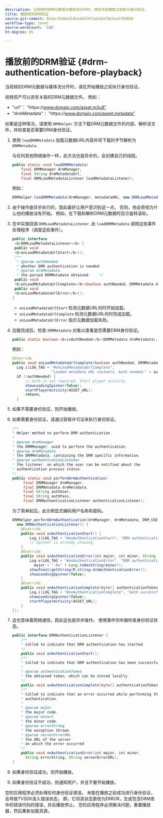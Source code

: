 ```yaml
---
description: 当视频的DRM元数据与媒体流分开时，请在开始播放之前执行身份验证。
title: 播放前的DRM验证
source-git-commit: 02ebc3548a254b2a6554f1ab34afbb3ea5f09bb8
workflow-type: tm+mt
source-wordcount: '338'
ht-degree: 0%

---
```


# 播放前的DRM验证 {#drm-authentication-before-playback}

当视频的DRM元数据与媒体流分开时，请在开始播放之前执行身份验证。

视频资产可以具有关联的DRM元数据文件。 例如：

* &quot;url&quot;： &quot;ht<span></span>tps://www.domain.com/asset.m3u8”
* &quot;drmMetadata&quot;： &quot;ht<span></span>tps://www.domain.com/asset.metadata”

如果是这种情况，请使用 `DRMHelper` 方法下载DRM元数据文件的内容，解析该文件，并检查是否需要DRM身份验证。

1. 使用 `loadDRMMetadata` 加载元数据URL内容并将下载的字节解析为 `DRMMetadata`.

   与任何其他网络操作一样，此方法也是异步的，会创建自己的线程。

   ```java
   public static void loadDRMMetadata( 
       final DRMManager drmManager, 
       final String drmMetadataUrl,  
       final DRMLoadMetadataListener loadMetadataListener); 
   ```

   例如：

   ```java
   DRMHelper.loadDRMMetadata(drmManager, metadataURL, new DRMLoadMetadataListener());
   ```

1. 由于操作是异步执行的，因此最好让用户意识到这一点。 否则，他会奇怪为什么他的播放没有开始。 例如，在下载和解析DRM元数据时显示旋转滚轮。
1. 在中实施回调 `DRMLoadMetadataListener`. 此 `loadDRMMetadata` 调用这些事件处理程序（调度这些事件）。

   ```java
   public interface  
    <b>DRMLoadMetadataListener</b> { 
    public void  
    <b>onLoadMetadataUrlStart</b>(); 
    /** 
     * @param authNeeded 
     * whether DRM authentication is needed. 
     * @param drmMetadata 
     * the parsed DRMMetadata obtained.    */ 
    public void  
    <b>onLoadMetadataUrlComplete</b>(boolean authNeeded, DRMMetadata drmMetadata); 
    public void  
    <b>onLoadMetadataUrlError</b>(); 
   }
   ```

   * `onLoadMetadataUrlStart` 检测元数据URL何时开始加载。
   * `onLoadMetadataUrlComplete` 检测元数据URL何时完成加载。
   * `onLoadMetadataUrlError` 指示元数据加载失败。

1. 加载完成后，检查 `DRMMetadata` 对象以查看是否需要DRM身份验证。

   ```java
   public static boolean <b>isAuthNeeded</b>(DRMMetadata drmMetadata);
   ```

   例如：

   ```java
   @Override 
   public void onLoadMetadataUrlComplete(boolean authNeeded, DRMMetadata drmMetadata) {  
     Log.i(LOG_TAG + "#onLoadMetadataUrlComplete",  
                     "Loaded metadata URL contents. Auth needed:" + authNeeded + "."); 
     if (!authNeeded) { 
         // Auth is not required. Start player activity.     
         showLoadingSpinner(false);     
         startPlayerActivity(ASSET_URL); 
         return; 
     }
   ```

1. 如果不需要身份验证，则开始播放。
1. 如果需要身份验证，请通过获取许可证来执行身份验证。

   ```java
   /** 
   * Helper method to perform DRM authentication. 
   * 
   * @param drmManager 
   * the DRMManager, used to perform the authentication. 
   * @param drmMetadata 
   * the DRMMetadata, containing the DRM specific information. 
   * @param authenticationListener 
   * the listener, on which the user can be notified about the 
   * authentication process status. 
   */ 
   public static void performDrmAuthentication( 
        final DRMManager drmManager,  
        final DRMMetadata drmMetadata, 
        final String authUser,  
        final String authPass,  
        final DRMAuthenticationListener authenticationListener);
   ```

   为了简单起见，此示例显式编码用户名称和密码。

   ```java
   DRMHelper.performDrmAuthentication(drmManager, drmMetadata, DRM_USERNAME, DRM_PASSWORD,  
     new DRMAuthenticationListener() { 
       @Override 
       public void onAuthenticationStart() { 
           Log.i(LOG_TAG + "#onAuthenticationStart", "DRM authentication started."); 
           // Spinner is already showing. 
       } 
       @Override 
       public void onAuthenticationError(int major, int minor, String errorString, String serverErrorURL) {  
           Log.e(LOG_TAG + "#onAuthenticationError", "DRM authentication failed. " +  
             major + " 0x" + Long.toHexString(minor)); 
           showToast(getString(R.string.drmAuthenticationError));   
           showLoadingSpinner(false); 
       } 
       @Override 
       public void onAuthenticationComplete(byte[] authenticationToken) { 
           Log.i(LOG_TAG + "#onAuthenticationComplete", "Auth successful. Launching content."); 
           showLoadingSpinner(false); 
           startPlayerActivity(ASSET_URL); 
       } 
   }); 
   ```

1. 这也意味着网络通信，因此这也是异步操作。 使用事件侦听器检查身份验证状态。

   ```java
   public interface DRMAuthenticationListener { 
       /** 
       * Called to indicate that DRM authentication has started. 
       */ 
       public void onAuthenticationStart(); 
       /** 
       * Called to indicate that DRM authentication has been successful. 
       * 
       * @param authenticationToken 
       * the obtained token, which can be stored locally. 
       */ 
       public void onAuthenticationComplete(byte[] authenticationToken); 
       /** 
       * Called to indicate that an error occurred while performing the DRM 
       * authentication. 
       * 
       * @param major 
       * the major code. 
       * @param minorC 
       * the minor code. 
       * @param errorString 
       * the exception thrown. 
       * @param serverErrorURL 
       * the URL of the server  
       * on which the error occurred 
       */ 
       public void onAuthenticationError(int major, int minor,  
         String errorString, String serverErrorURL); 
   } 
   ```

1. 如果身份验证成功，则开始播放。
1. 如果身份验证不成功，则通知用户，并且不要开始播放。

您的应用程序必须处理任何身份验证错误。 未能在播放之前成功进行身份验证，会导致TVSDK进入错误状态。 即，它将其状态更改为ERROR，生成包含DRM库中的错误代码的错误，并且播放停止。 您的应用程序必须解决问题，重置播放器，然后重新加载资源。
